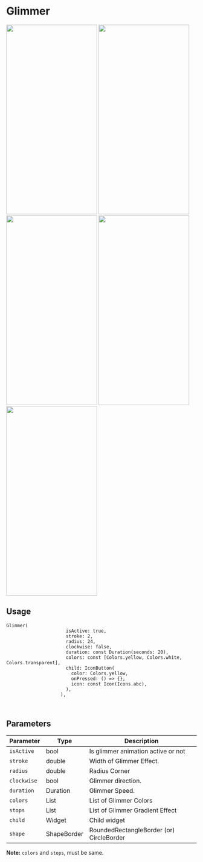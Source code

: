 # Glimmer

<img src="https://github.com/waihanko/image_comparator/assets/37291373/0575e8d3-20f8-4188-afe4-bd12cfe1a16f" width="240" height="500">&nbsp;<img src="https://github.com/waihanko/image_comparator/assets/37291373/509558f2-4722-402d-a7d9-1f45b918849d" width="240" height="500">&nbsp;<img src="https://github.com/waihanko/image_comparator/assets/37291373/b6c02b0b-f8da-4677-9745-ce2c0a95efe2" width="240" height="500">&nbsp;<img src="https://github.com/waihanko/image_comparator/assets/37291373/aeb11d0e-cd48-4dd7-aec7-dc6c04f155cd" width="240" height="500">
<img src="https://github.com/waihanko/image_comparator/assets/37291373/4ff754b2-88aa-451c-bcf3-133fc69c264a" width="240" height="500">
## Usage

```
Glimmer(
                      isActive: true,
                      stroke: 2,
                      radius: 24,
                      clockwise: false,
                      duration: const Duration(seconds: 20),
                      colors: const [Colors.yellow, Colors.white, Colors.transparent],
                      child: IconButton(
                        color: Colors.yellow,
                        onPressed: () => {},
                        icon: const Icon(Icons.abc),
                      ),
                    ),
                
      
```


## Parameters

| Parameter   | Type         | Description                              |
|-------------|--------------|------------------------------------------|
| `isActive`  | bool         | Is glimmer animation active or not       |
| `stroke`    | double       | Width of Glimmer Effect.                 |
| `radius`    | double       | Radius Corner                            |
| `clockwise` | bool         | Glimmer direction.                       |
| `duration`  | Duration     | Glimmer Speed.                           |
| `colors`    | List<Colors> | List of Glimmer Colors                   |
| `stops`     | List<Stops>  | List of Glimmer Gradient Effect          |
| `child`     | Widget       | Child widget                             |
| `shape`     | ShapeBorder       | RoundedRectangleBorder (or) CircleBorder |

**Note:**  `colors` and `stops`, must be same.

